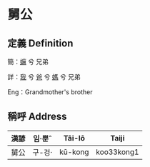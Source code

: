 # 舅公
## 定義 Definition
簡：[嫲](member9.md) 兮 兄弟

詳：[我](member1.md) 兮 [爸](member2.md) 兮 [媽](member9.md) 兮 兄弟

Eng：Grandmother's brother

## 稱呼 Address

漢諺 | 임·뿐ˆ | Tâi-lô | Taiji
--- | --- | --- | --- 
舅公 | 구-겅· | kū-kong | koo33kong1 
